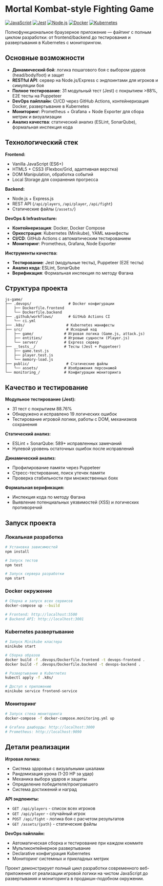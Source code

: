 # Mortal Kombat-style Fighting Game 

[![JavaScript](https://img.shields.io/badge/JavaScript-ES6+-F7DF1E?logo=javascript)](https://developer.mozilla.org/en-US/docs/Web/JavaScript)
[![Jest](https://img.shields.io/badge/Testing-Jest-C21325?logo=jest)](https://jestjs.io/)
[![Node.js](https://img.shields.io/badge/Backend-Node.js-339933?logo=nodedotjs)](https://nodejs.org/)
[![Docker](https://img.shields.io/badge/Container-Docker-2496ED?logo=docker)](https://docker.com/)
[![Kubernetes](https://img.shields.io/badge/Platform-Kubernetes-326CE5?logo=kubernetes)](https://kubernetes.io/)

Полнофункциональное браузерное приложение — файтинг с полным циклом разработки: от frontend/backend до тестирования и развертывания в Kubernetes с мониторингом.

## Основные возможности

*   **Динамический бой**: логика пошагового боя с выбором ударов (head/body/foot) и защит
*   **RESTful API**: сервер на Node.js/Express с эндпоинтами для игроков и симуляции боя
*   **Полное тестирование**: 31 модульный тест (Jest) с покрытием >88%, E2E тесты на Puppeteer
*   **DevOps пайплайн**: CI/CD через GitHub Actions, контейнеризация Docker, развертывание в Kubernetes
*   **Мониторинг**: Prometheus + Grafana + Node Exporter для сбора метрик и визуализации
*   **Анализ качества**: статический анализ (ESLint, SonarQube), формальная инспекция кода

## Технологический стек

**Frontend:**
*   Vanilla JavaScript (ES6+)
*   HTML5 + CSS3 (Flexbox/Grid, адаптивная верстка)
*   DOM Manipulation, обработка событий
*   Local Storage для сохранения прогресса

**Backend:**
*   Node.js + Express.js
*   REST API (`/api/players`, `/api/player`, `/api/fight`)
*   Статические файлы (`/assets/`)

**DevOps & Infrastructure:**
*   **Контейнеризация**: Docker, Docker Compose
*   **Оркестрация**: Kubernetes (Minikube), YAML манифесты
*   **CI/CD**: GitHub Actions с автоматическим тестированием
*   **Мониторинг**: Prometheus, Grafana, Node Exporter

**Инструменты качества:**
*   **Тестирование**: Jest (модульные тесты), Puppeteer (E2E тесты)
*   **Анализ кода**: ESLint, SonarQube
*   **Верификация**: Формальная инспекция по методу Фагана

## Структура проекта

```
js-game/
├── .devops/                 # Docker конфигурации
│   ├── Dockerfile.frontend
│   └── Dockerfile.backend
├── .github/workflows/       # GitHub Actions CI
│   └── ci.yml
├── .k8s/                   # Kubernetes манифесты
├── src/                    # Исходный код
│   ├── game/              # Игровая логика (Game.js, attack.js)
│   ├── entities/          # Игровые сущности (Player.js)
│   └── server/            # Express сервер
├── __tests__/             # Тесты (Jest + Puppeteer)
│   ├── game.test.js
│   ├── player.test.js
│   └── memory-load.js
├── public/                 # Статические файлы
│   └── assets/            # Изображения персонажей
└── monitoring_/           # Конфигурации мониторинга
```

## Качество и тестирование

**Модульное тестирование (Jest):**
* 31 тест с покрытием 88.76%
* Обнаружено и исправлено 19 логических ошибок
* Тестирование игровой логики, работы с DOM, механизмов сохранения

**Статический анализ:**
* ESLint + SonarQube: 589+ исправленных замечаний
* Нулевой уровень остаточных ошибок после исправлений

**Динамический анализ:**
* Профилирование памяти через Puppeteer
* Стресс-тестирование, поиск утечек памяти
* Проверка стабильности при множественных боях

**Формальная верификация:**
* Инспекция кода по методу Фагана
* Выявление потенциальных уязвимостей (XSS) и логических противоречий

## Запуск проекта

### Локальная разработка
```bash
# Установка зависимостей
npm install

# Запуск тестов
npm test

# Запуск сервера разработки
npm start
```

### Docker окружение
```bash
# Сборка и запуск всех сервисов
docker-compose up --build

# Frontend: http://localhost:5500
# Backend API: http://localhost:3001
```

### Kubernetes развертывание
```bash
# Запуск Minikube кластера
minikube start

# Сборка образов
docker build -f .devops/Dockerfile.frontend -t devops-frontend .
docker build -f .devops/Dockerfile.backend -t devops-backend .

# Развертывание в Kubernetes
kubectl apply -f .k8s/

# Доступ к приложению
minikube service frontend-service
```

### Мониторинг
```bash
# Запуск стека мониторинга
docker-compose -f docker-compose.monitoring.yml up

# Grafana дашборды: http://localhost:3000
# Prometheus: http://localhost:9090
```

## Детали реализации

**Игровая логика:**
* Система здоровья с визуальными шкалами
* Рандомизация урона (1-20 HP за удар)
* Механика выбора ударов и защиты
* Определение победителя/проигравшего
* Система достижений и наград

**API эндпоинты:**
* `GET /api/players` - список всех игроков
* `GET /api/player` - случайный игрок
* `POST /api/fight` - логика боя с расчетом результатов
* `GET /assets/{path}` - статические файлы

**DevOps пайплайн:**
* Автоматическая сборка и тестирование при каждом коммите
* Мультиконтейнерное развертывание
* Declarative конфигурация Kubernetes
* Мониторинг системных и прикладных метрик

Проект демонстрирует полный цикл разработки современного веб-приложения от реализации игровой логики на чистом JavaScript до развертывания и мониторинга в продакшн-подобном окружении.
